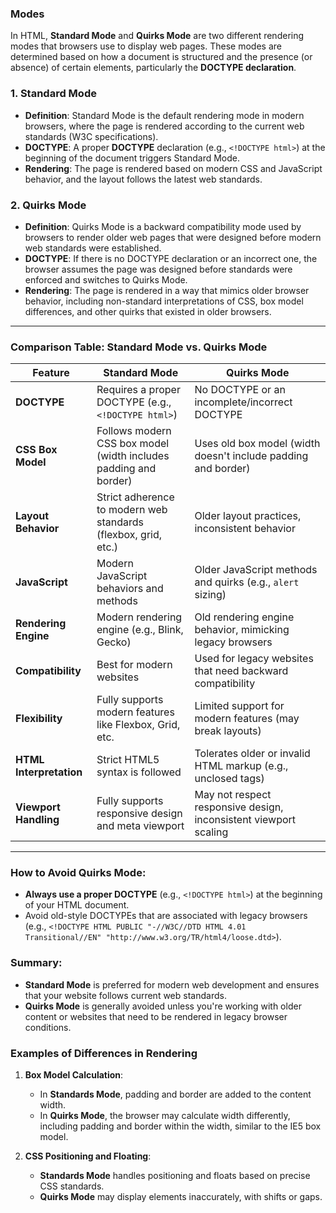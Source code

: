 
### Modes

In HTML, **Standard Mode** and **Quirks Mode** are two different rendering modes that browsers use to display web pages. These modes are determined based on how a document is structured and the presence (or absence) of certain elements, particularly the **DOCTYPE declaration**. 

### 1. **Standard Mode**

- **Definition**: Standard Mode is the default rendering mode in modern browsers, where the page is rendered according to the current web standards (W3C specifications).
- **DOCTYPE**: A proper **DOCTYPE** declaration (e.g., `<!DOCTYPE html>`) at the beginning of the document triggers Standard Mode.
- **Rendering**: The page is rendered based on modern CSS and JavaScript behavior, and the layout follows the latest web standards.

### 2. **Quirks Mode**

- **Definition**: Quirks Mode is a backward compatibility mode used by browsers to render older web pages that were designed before modern web standards were established.
- **DOCTYPE**: If there is no DOCTYPE declaration or an incorrect one, the browser assumes the page was designed before standards were enforced and switches to Quirks Mode.
- **Rendering**: The page is rendered in a way that mimics older browser behavior, including non-standard interpretations of CSS, box model differences, and other quirks that existed in older browsers.

---

### **Comparison Table: Standard Mode vs. Quirks Mode**

|Feature|**Standard Mode**|**Quirks Mode**|
|---|---|---|
|**DOCTYPE**|Requires a proper DOCTYPE (e.g., `<!DOCTYPE html>`)|No DOCTYPE or an incomplete/incorrect DOCTYPE|
|**CSS Box Model**|Follows modern CSS box model (width includes padding and border)|Uses old box model (width doesn't include padding and border)|
|**Layout Behavior**|Strict adherence to modern web standards (flexbox, grid, etc.)|Older layout practices, inconsistent behavior|
|**JavaScript**|Modern JavaScript behaviors and methods|Older JavaScript methods and quirks (e.g., `alert` sizing)|
|**Rendering Engine**|Modern rendering engine (e.g., Blink, Gecko)|Old rendering engine behavior, mimicking legacy browsers|
|**Compatibility**|Best for modern websites|Used for legacy websites that need backward compatibility|
|**Flexibility**|Fully supports modern features like Flexbox, Grid, etc.|Limited support for modern features (may break layouts)|
|**HTML Interpretation**|Strict HTML5 syntax is followed|Tolerates older or invalid HTML markup (e.g., unclosed tags)|
|**Viewport Handling**|Fully supports responsive design and meta viewport|May not respect responsive design, inconsistent viewport scaling|

---

### How to Avoid Quirks Mode:

- **Always use a proper DOCTYPE** (e.g., `<!DOCTYPE html>`) at the beginning of your HTML document.
- Avoid old-style DOCTYPEs that are associated with legacy browsers (e.g., `<!DOCTYPE HTML PUBLIC "-//W3C//DTD HTML 4.01 Transitional//EN" "http://www.w3.org/TR/html4/loose.dtd>`).

### Summary:

- **Standard Mode** is preferred for modern web development and ensures that your website follows current web standards.
- **Quirks Mode** is generally avoided unless you're working with older content or websites that need to be rendered in legacy browser conditions.


### **Examples of Differences in Rendering**

1. **Box Model Calculation**:
   - In **Standards Mode**, padding and border are added to the content width.
   - In **Quirks Mode**, the browser may calculate width differently, including padding and border within the width, similar to the IE5 box model.

2. **CSS Positioning and Floating**:
   - **Standards Mode** handles positioning and floats based on precise CSS standards.
   - **Quirks Mode** may display elements inaccurately, with shifts or gaps.


